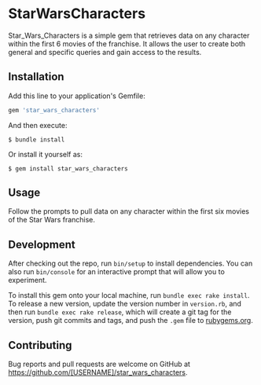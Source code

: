 # StarWarsCharacters

Star_Wars_Characters is a simple gem that retrieves data on any character within the first 6 movies of the franchise. It allows the user to create both general and specific queries and gain access to the results. 

## Installation

Add this line to your application's Gemfile:

```ruby
gem 'star_wars_characters'
```

And then execute:

    $ bundle install

Or install it yourself as:

    $ gem install star_wars_characters

## Usage

Follow the prompts to pull data on any character within the first six movies of the Star Wars franchise. 

## Development

After checking out the repo, run `bin/setup` to install dependencies. You can also run `bin/console` for an interactive prompt that will allow you to experiment.

To install this gem onto your local machine, run `bundle exec rake install`. To release a new version, update the version number in `version.rb`, and then run `bundle exec rake release`, which will create a git tag for the version, push git commits and tags, and push the `.gem` file to [rubygems.org](https://rubygems.org).

## Contributing

Bug reports and pull requests are welcome on GitHub at https://github.com/[USERNAME]/star_wars_characters.

